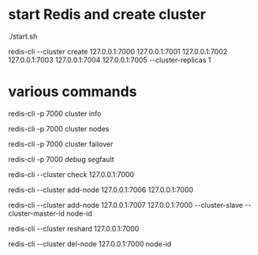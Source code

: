 # start Redis and create cluster
./start.sh

redis-cli --cluster create 127.0.0.1:7000 127.0.0.1:7001 127.0.0.1:7002 127.0.0.1:7003 127.0.0.1:7004 127.0.0.1:7005 --cluster-replicas 1

# various commands

redis-cli -p 7000 cluster info

redis-cli -p 7000 cluster nodes

redis-cli -p 7000 cluster failover

redis-cli -p 7000 debug segfault

redis-cli --cluster check 127.0.0.1:7000

redis-cli --cluster add-node 127.0.0.1:7006 127.0.0.1:7000

redis-cli --cluster add-node 127.0.0.1:7007 127.0.0.1:7000 --cluster-slave --cluster-master-id node-id

redis-cli --cluster reshard 127.0.0.1:7000

redis-cli --cluster del-node 127.0.0.1:7000 node-id